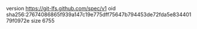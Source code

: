 version https://git-lfs.github.com/spec/v1
oid sha256:27674086865f939a147c19e775dff75647b794453de72fda5e83440179f0972e
size 6755
